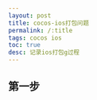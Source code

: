 ```yaml
---
layout: post
title: cocos-ios打包问题
permalink: /:title
tags: cocos ios
toc: true
desc: 记录ios打包g过程
---
```


## 第一步
